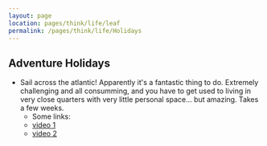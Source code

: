 ```yaml
---
layout: page
location: pages/think/life/leaf
permalink: /pages/think/life/Holidays
---
```


## Adventure Holidays

- Sail across the atlantic! Apparently it's a fantastic thing to do. Extremely challenging and all consumming, and you have to get used to living in very close quarters with very little personal space... but amazing. Takes a few weeks.
    - Some links:
    - [video 1](https://youtu.be/jhcRztabxvk)
    - [video 2](https://youtu.be/sSVkiY_9jEk)